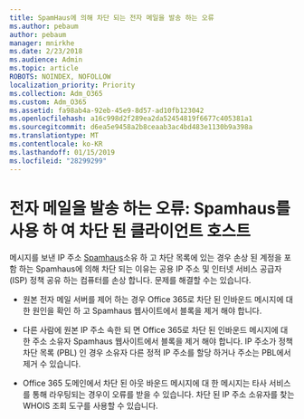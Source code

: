 ```yaml
---
title: SpamHaus에 의해 차단 되는 전자 메일을 발송 하는 오류
ms.author: pebaum
author: pebaum
manager: mnirkhe
ms.date: 2/23/2018
ms.audience: Admin
ms.topic: article
ROBOTS: NOINDEX, NOFOLLOW
localization_priority: Priority
ms.collection: Adm_O365
ms.custom: Adm_O365
ms.assetid: fa98ab4a-92eb-45e9-8d57-ad10fb123042
ms.openlocfilehash: a16c998d2f289ea2da52454819f6677c405381a1
ms.sourcegitcommit: d6ea5e9458a2b8ceaab3ac4bd483e1130b9a398a
ms.translationtype: MT
ms.contentlocale: ko-KR
ms.lasthandoff: 01/15/2019
ms.locfileid: "28299299"
---
```

# <a name="error-sending-email-client-host-blocked-using-spamhaus"></a>전자 메일을 발송 하는 오류: Spamhaus를 사용 하 여 차단 된 클라이언트 호스트

메시지를 보낸 IP 주소 [Spamhaus](https://go.microsoft.com/fwlink/p/?linkid=123245)소유 하 고 차단 목록에 있는 경우 손상 된 계정을 포함 하는 Spamhaus에 의해 차단 되는 이유는 공용 IP 주소 및 인터넷 서비스 공급자 (ISP) 정책 공유 하는 컴퓨터를 손상 합니다. 문제를 해결할 수는 있습니다.
  
- 원본 전자 메일 서버를 제어 하는 경우 Office 365로 차단 된 인바운드 메시지에 대 한 원인을 확인 하 고 Spamhaus 웹사이트에서 블록을 제거 해야 합니다.
    
- 다른 사람에 원본 IP 주소 속한 되 면 Office 365로 차단 된 인바운드 메시지에 대 한 주소 소유자 Spamhaus 웹사이트에서 블록을 제거 해야 합니다. IP 주소가 정책 차단 목록 (PBL) 인 경우 소유자 다른 정적 IP 주소를 할당 하거나 주소는 PBL에서 제거 수 있습니다.
    
- Office 365 도메인에서 차단 된 아웃 바운드 메시지에 대 한 메시지는 타사 서비스를 통해 라우팅되는 경우이 오류를 받을 수 있습니다. 차단 된 IP 주소 소유자를 찾는 WHOIS 조회 도구를 사용할 수 있습니다.
    

